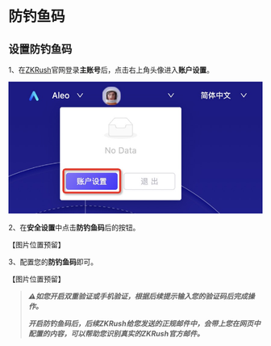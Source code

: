# 防钓鱼码

## 设置防钓鱼码

1、在[ZKRush](https://www.zkrush.com)官网登录**主账号**后，点击右上角头像进入**账户设置**。

![alt enter_account_setting](../_media/enter_account_setting.png ':size=50%')

2、在**安全设置**中点击**防钓鱼码**后的按钮。

【图片位置预留】

3、配置您的**防钓鱼码**即可。

【图片位置预留】

> ***⚠️如您开启双重验证或手机验证，根据后续提示输入您的验证码后完成操作。***
>
> ***开启防钓鱼码后，后续ZKRush给您发送的正规邮件中，会带上您在网页中配置的内容，可以帮助您识别真实的ZKRush官方邮件。***

